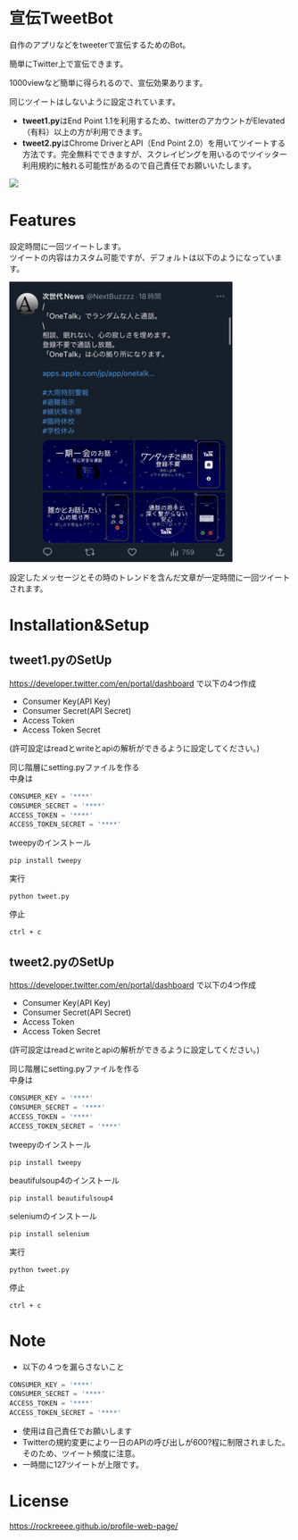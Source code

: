 #  宣伝TweetBot
 
自作のアプリなどをtweeterで宣伝するためのBot。

簡単にTwitter上で宣伝できます。

1000viewなど簡単に得られるので、宣伝効果あります。

同じツイートはしないように設定されています。

- **tweet1.py**はEnd Point 1.1を利用するため、twitterのアカウントがElevated（有料）以上の方が利用できます。
- **tweet2.py**はChrome DriverとAPI（End Point 2.0）を用いてツイートする方法です。完全無料でできますが、スクレイピングを用いるのでツイッター利用規約に触れる可能性があるので自己責任でお願いいたします。

<img src="https://user-images.githubusercontent.com/103748137/209810729-6c7d124e-4894-4a62-b633-fe9539e154d0.JPEG" width="250">

# Features
 
設定時間に一回ツイートします。  
ツイートの内容はカスタム可能ですが、デフォルトは以下のようになっています。  

<img src="assets/images/intro.jpg" alt="Image" width="400" >

設定したメッセージとその時のトレンドを含んだ文章が一定時間に一回ツイートされます。
 
 
# Installation&Setup

## tweet1.pyのSetUp

https://developer.twitter.com/en/portal/dashboard
で以下の4つ作成
- Consumer Key(API Key)
- Consumer Secret(API Secret)
- Access Token
- Access Token Secret

(許可設定はreadとwriteとapiの解析ができるように設定してください。)

同じ階層にsetting.pyファイルを作る  
中身は  
```setting.py
CONSUMER_KEY = '****'  
CONSUMER_SECRET = '****'  
ACCESS_TOKEN = '****'  
ACCESS_TOKEN_SECRET = '****'  
```
 
tweepyのインストール
 
```
pip install tweepy
```

実行
 
```
python tweet.py
```
停止  
```
ctrl + c
```

## tweet2.pyのSetUp

https://developer.twitter.com/en/portal/dashboard
で以下の4つ作成
- Consumer Key(API Key)
- Consumer Secret(API Secret)
- Access Token
- Access Token Secret

(許可設定はreadとwriteとapiの解析ができるように設定してください。)

同じ階層にsetting.pyファイルを作る  
中身は  
```setting.py
CONSUMER_KEY = '****'  
CONSUMER_SECRET = '****'  
ACCESS_TOKEN = '****'  
ACCESS_TOKEN_SECRET = '****'  
```
 
tweepyのインストール
 
```
pip install tweepy
```
 
beautifulsoup4のインストール
 
```
pip install beautifulsoup4
```
 
seleniumのインストール
 
```
pip install selenium 
```

実行
 
```
python tweet.py
```
停止  
```
ctrl + c
```
 
# Note

- 以下の４つを漏らさないこと
```setting.py
CONSUMER_KEY = '****'  
CONSUMER_SECRET = '****'  
ACCESS_TOKEN = '****'  
ACCESS_TOKEN_SECRET = '****'  
```

- 使用は自己責任でお願いします
- Twitterの規約変更により一日のAPIの呼び出しが600?程に制限されました。そのため、ツイート頻度に注意。
- 一時間に127ツイートが上限です。
 
# License

https://rockreeee.github.io/profile-web-page/